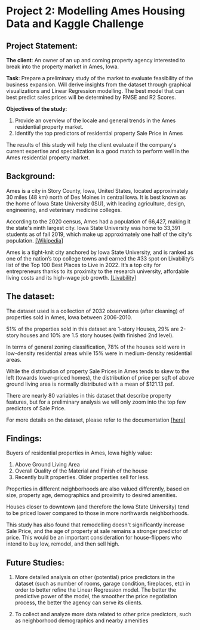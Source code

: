 ﻿
# Project 2: Modelling Ames Housing Data and Kaggle Challenge  

## Project Statement:

**The client**: An owner of an up and coming property agency interested to break into the property market in Ames, Iowa.  

**Task**: Prepare a preliminary study of the market to evaluate feasibility of the business expansion. Will derive insights from the dataset through graphical visualizations and Linear Regression modelling. The best model that can best predict sales prices will be determined by RMSE and R2 Scores. 

**Objectives of the study**:
1) Provide an overview of the locale and general trends in the Ames residential property market. 
2) Identify the top predictors of residential property Sale Price in Ames

The results of this study will help the client evaluate if the company's current expertise and specialization is a good match to perform well in the Ames residential property market. 

## Background:
Ames is a city in Story County, Iowa, United States, located approximately 30 miles (48 km) north of Des Moines in central Iowa. It is best known as the home of Iowa State University (ISU), with leading agriculture, design, engineering, and veterinary medicine colleges. 

According to the 2020 census, Ames had a population of 66,427, making it the state's ninth largest city. Iowa State University was home to 33,391 students as of fall 2019, which make up approximately one half of the city's population. [[Wikipedia]](https://en.wikipedia.org/wiki/Ames,_Iowa)

Ames is a tight-knit city anchored by Iowa State University, and is ranked as one of the nation’s top college towns and earned the #33 spot on Livability’s list of the Top 100 Best Places to Live in 2022. It’s a top city for entrepreneurs thanks to its proximity to the research university, affordable living costs and its high-wage job growth. [[Livability]](https://livability.com/best-places/10-awesome-cities-with-little-to-no-traffic-yes-really/ames-ia/)

## The dataset:
The dataset used is a collection of 2032 observations (after cleaning) of properties sold in Ames, Iowa between 2006-2010. 

51% of the properties sold in this dataset are 1-story Houses, 29% are 2-story houses and 10% are 1.5 story houses (with finished 2nd level). 

In terms of general zoning classification, 78% of the houses sold were in low-density residential areas while 15% were in medium-density residential areas. 

While the distribution of property Sale Prices in Ames tends to skew to the left (towards lower-priced homes), the distribution of price per sqft of above ground living area is normally distributed with a mean of $121.13 psf.

There are nearly 80 variables in this dataset that describe property features, but for a preliminary analysis we will only zoom into the top few predictors of Sale Price. 

For more details on the dataset, please refer to the documentation [[here]](http://jse.amstat.org/v19n3/decock/DataDocumentation.txt)




## Findings:

Buyers of residential properties in Ames, Iowa highly value:
1) Above Ground Living Area 
2) Overall Quality of the Material and Finish of the house
3) Recently built properties. Older properties sell for less. 

Properties in different neighborhoods are also valued differently, based on size, property age, demographics and proximity to desired amenities. 

Houses closer to downtown (and therefore the Iowa State University) tend to be priced lower compared to those in more northwards neighborhoods. 

This study has also found that remodelling doesn't significantly increase Sale Price, and the age of property at sale remains a stronger predictor of price. This would be an important consideration for house-flippers who intend to buy low, remodel, and then sell high. 

## Future Studies:

1) More detailed analysis on other (potential) price predictors in the dataset (such as number of rooms, garage condition, fireplaces, etc) in order to better refine the Linear Regression model. The better the predictive power of the model, the smoother the price negotiation process, the better the agency can serve its clients. 

2) To collect and analyze more data related to other price predictors, such as neighborhood demographics and nearby amenities
